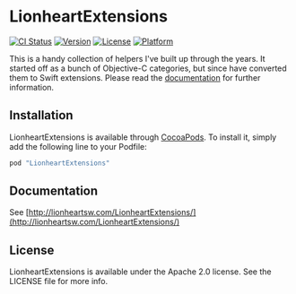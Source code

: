 # LionheartExtensions

[![CI Status](http://img.shields.io/travis/lionheart/lionheartextensions.svg?style=flat)](https://travis-ci.org/lionheart/lionheartextensions)
[![Version](https://img.shields.io/cocoapods/v/lionheartextensions.svg?style=flat)](http://cocoapods.org/pods/lionheartextensions)
[![License](https://img.shields.io/cocoapods/l/lionheartextensions.svg?style=flat)](http://cocoapods.org/pods/lionheartextensions)
[![Platform](https://img.shields.io/cocoapods/p/lionheartextensions.svg?style=flat)](http://cocoapods.org/pods/lionheartextensions)

This is a handy collection of helpers I've built up through the years. It started off as a bunch of Objective-C categories, but since have converted them to Swift extensions. Please read the [documentation](http://lionheartsw.com/LionheartExtensions/) for further information.

## Installation

LionheartExtensions is available through [CocoaPods](http://cocoapods.org). To install
it, simply add the following line to your Podfile:

```ruby
pod "LionheartExtensions"
```

## Documentation

See [http://lionheartsw.com/LionheartExtensions/](http://lionheartsw.com/LionheartExtensions/)

## License

LionheartExtensions is available under the Apache 2.0 license. See the LICENSE file for more info.
